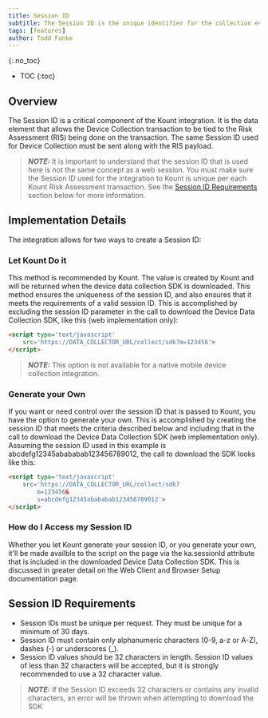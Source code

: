 ```yaml
---
title: Session ID 
subtitle: The Session ID is the unique identifier for the collection event and is specific to the user’s request. You will use the Session ID for subsequent calls to the Inquiry Service.
tags: [features]
author: Todd Funke
---
```


{:.no_toc}
* TOC
{:toc}

## Overview
The Session ID is a critical component of the Kount integration.  It is the data element that allows the Device Collection transaction to be tied to the Risk Assessment (RIS) being done on the transaction.  The same Session ID used for Device Collection must be sent along with the RIS payload.  

> **_NOTE:_**  It is important to understand that the session ID that is used here is not the same concept as a web session.  You must make sure the Session ID used for the integration to Kount is unique per each Kount Risk Assessment transaction.  See the [Session ID Requirements](#session-id-requirements) section below for more information.

## Implementation Details
The integration allows for two ways to create a Session ID:

### Let Kount Do it
This method is recommended by Kount.  The value is created by Kount and will be returned when the device data collection SDK is downloaded.  This method ensures the uniqueness of the session ID, and also ensures that it meets the requirements of a valid session ID.  This is accomplished by excluding the session ID parameter in the call to download the Device Data Collection SDK, like this (web implementation only):

```html
<script type='text/javascript' 
	src='https://DATA_COLLECTOR_URL/collect/sdk?m=123456'> 
</script>
``` 
> **_NOTE:_** This option is not available for a native mobile device collection integration.

### Generate your Own 
If you want or need control over the session ID that is passed to Kount, you have the option to generate your own.  This is accomplished by creating the session ID that meets the criteria described below and including that in the call to download the Device Data Collection SDK (web implementation only).  Assuming the session ID used in this example is abcdefg12345abababab123456789012, the call to download the SDK looks like this:

```html
<script type='text/javascript' 
	src='https://DATA_COLLECTOR_URL/collect/sdk?
		m=123456&
		s=abcdefg12345abababab123456789012'> 
</script>
```

### How do I Access my Session ID
Whether you let Kount generate your session ID, or you generate your own, it'll be made availble to the script on the page via the ka.sessionId attribute that is included in the downloaded Device Data Collection SDK.  This is discussed in greater detail on the Web Client and Browser Setup documentation page.

## Session ID Requirements
* Session IDs must be unique per request. They must be unique for a minimum of 30 days.
* Session ID must contain only alphanumeric characters (0-9, a-z or A-Z), dashes (-) or underscores (_).
* Session ID values should be 32 characters in length. Session ID values of less than 32 characters
will be accepted, but it is strongly recommended to use a 32 character value.

> **_NOTE:_** If the Session ID exceeds 32 characters or contains any invalid characters, an error will be thrown when attempting to download the SDK

